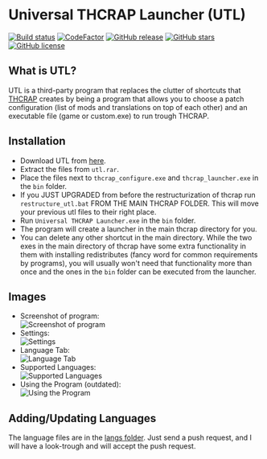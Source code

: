 # Universal THCRAP Launcher (UTL)
[![Build status](https://ci.appveyor.com/api/projects/status/fyrq8utgva8b1e8o?svg=true)](https://ci.appveyor.com/project/Tudi20/universal-thcrap-launcher)
[![CodeFactor](https://www.codefactor.io/repository/github/tudi20/universal-thcrap-launcher/badge)](https://www.codefactor.io/repository/github/tudi20/universal-thcrap-launcher)
[![GitHub release](https://img.shields.io/github/release/Tudi20/Universal-THCRAP-Launcher.svg)](https://github.com/Tudi20/Universal-THCRAP-Launcher/releases)
[![GitHub stars](https://img.shields.io/github/stars/Tudi20/Universal-THCRAP-Launcher.svg)](https://github.com/Tudi20/Universal-THCRAP-Launcher)
[![GitHub license](https://img.shields.io/github/license/Tudi20/Universal-THCRAP-Launcher.svg)](https://github.com/Tudi20/Universal-THCRAP-Launcher/blob/master/UNLICENSE.txt)

## What is UTL?
UTL is a third-party program that replaces the clutter of shortcuts that [THCRAP](https://github.com/thpatch/thcrap) creates by being a program that allows you to choose a patch configuration (list of mods and translations on top of each other) and an executable file (game or custom.exe) to run trough THCRAP.

## Installation
 - Download UTL from [here](https://github.com/Tudi20/Universal-THCRAP-Launcher/releases).
 - Extract the files from `utl.rar`.
 - Place the files next to `thcrap_configure.exe` and `thcrap_launcher.exe` in the `bin` folder.
 - If you JUST UPGRADED from before the restructurization of thcrap run `restructure_utl.bat` FROM THE MAIN THCRAP FOLDER. This will move your previous utl files to their right place.
 - Run `Universal THCRAP Launcher.exe` in the `bin` folder.
 - The program will create a launcher in the main thcrap directory for you.
 - You can delete any other shortcut in the main directory. While the two exes in the main directory of thcrap have some extra functionality in them with installing redistributes (fancy word for common requirements by programs), you will usually won't need that functionality more than once and the ones in the `bin` folder can be executed from the launcher.
 
## Images
 - Screenshot of program:  
 ![Screenshot of program](https://i.imgur.com/8QuWJ8l.png)
 - Settings:  
 ![Settings](https://i.imgur.com/8HnnRnY.png)
 - Language Tab:  
 ![Language Tab](https://i.imgur.com/FAfylHl.png)
 - Supported Languages:  
 ![Supported Languages](https://i.imgur.com/BozBook.png)
 - Using the Program (outdated):  
 ![Using the Program](https://i.imgur.com/B1KyHDF.gif)

## Adding/Updating Languages
The language files are in the [langs folder](https://github.com/Tudi20/Universal-THCRAP-Launcher/tree/master/langs).
Just send a push request, and I will have a look-trough and will accept the push request.
